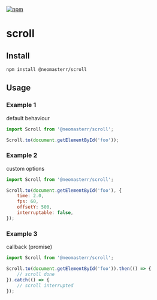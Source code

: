 [![npm](https://img.shields.io/npm/v/@neomasterr/scroll.svg?style=flat-square)](https://www.npmjs.org/@neomasterr/scroll)

# scroll

## Install
```
npm install @neomasterr/scroll
```

## Usage
### Example 1
default behaviour
```JAVASCRIPT
import Scroll from '@neomasterr/scroll';

Scroll.to(document.getElementById('foo'));
```

### Example 2
custom options
```JAVASCRIPT
import Scroll from '@neomasterr/scroll';

Scroll.to(document.getElementById('foo'), {
    time: 2.0,
    fps: 60,
    offsetY: 500,
    interruptable: false,
});
```

### Example 3
callback (promise)
```JAVASCRIPT
import Scroll from '@neomasterr/scroll';

Scroll.to(document.getElementById('foo')).then(() => {
    // scroll done
}).catch(() => {
    // scroll interrupted    
});
```
